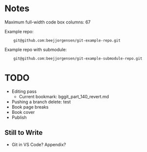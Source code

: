 # Notes

Maximum full-width code box columns: 67

Example repo:
```
    git@github.com:beejjorgensen/git-example-repo.git
```

Example repo with submodule:
```
    git@github.com:beejjorgensen/git-example-submodule-repo.git
```

# TODO

* Editing pass
  * Current bookmark: bggit_part_140_revert.md
* Pushing a branch delete: test
* Book page breaks
* Book cover
* Publish

## Still to Write

* Git in VS Code? Appendix?
